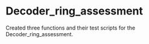 # Decoder_ring_assessment

Created three functions and their test scripts for the Decoder_ring_assessment.
